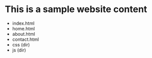 # This is a sample website content
- index.html
- home.html
- about.html
- contact.html
- css (dir)
- js (dir)